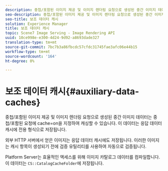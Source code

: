 ```yaml
---
description: 중첩/포함된 이미지 제공 및 이미지 렌더링 요청으로 생성된 중간 이미지 데이터는 중첩/포함된 요청에 cache=on을 지정하여 캐싱할 수 있습니다. 이 데이터는 응답 데이터 캐시에 전용 형식으로 저장됩니다.
seo-description: 중첩/포함된 이미지 제공 및 이미지 렌더링 요청으로 생성된 중간 이미지 데이터는 중첩/포함된 요청에 cache=on을 지정하여 캐싱할 수 있습니다. 이 데이터는 응답 데이터 캐시에 전용 형식으로 저장됩니다.
seo-title: 보조 데이터 캐시
solution: Experience Manager
title: 보조 데이터 캐시
topic: Scene7 Image Serving - Image Rendering API
uuid: 10ce998e-e300-4d24-9d92-a8693dade327
translation-type: tm+mt
source-git-commit: 7bc7b3a86fbcdc57cfdc31745fae3afc06e44b15
workflow-type: tm+mt
source-wordcount: '164'
ht-degree: 0%

---
```



# 보조 데이터 캐시{#auxiliary-data-caches}

중첩/포함된 이미지 제공 및 이미지 렌더링 요청으로 생성된 중간 이미지 데이터는 중첩/포함된 요청에 cache=on을 지정하여 캐싱할 수 있습니다. 이 데이터는 응답 데이터 캐시에 전용 형식으로 저장됩니다.

외부 HTTP 서버에서 얻은 이미지는 응답 데이터 캐시에도 저장됩니다. 이러한 이미지는 캐시 항목이 생성되기 전에 검증 유틸리티를 사용하여 자동으로 검증됩니다.

Platform Server는 효율적인 액세스를 위해 이미지 카탈로그 데이터를 컴파일합니다. 이 데이터는 `CS::CatalogCacheFolder`에 저장됩니다.
